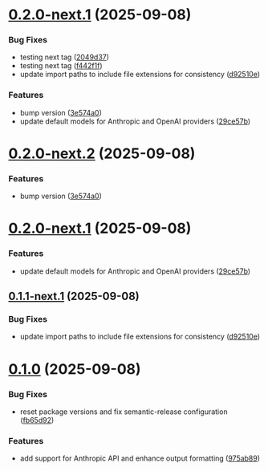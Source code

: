# [0.2.0-next.1](https://github.com/caiopizzol/docguard/compare/v0.1.0...v0.2.0-next.1) (2025-09-08)


### Bug Fixes

* testing next tag ([2049d37](https://github.com/caiopizzol/docguard/commit/2049d370df9d718394b9643a2e7026f5a09ed699))
* testing next tag ([f442f1f](https://github.com/caiopizzol/docguard/commit/f442f1f3e630e3181134d8df878fdecfd4d9e1df))
* update import paths to include file extensions for consistency ([d92510e](https://github.com/caiopizzol/docguard/commit/d92510ea706c1923ad2d68ae6880e06cd6352f2a))


### Features

* bump version ([3e574a0](https://github.com/caiopizzol/docguard/commit/3e574a004ccbabc338c172308c4586e0847db678))
* update default models for Anthropic and OpenAI providers ([29ce57b](https://github.com/caiopizzol/docguard/commit/29ce57bb2c3bc4c156060ce130e519e0b2e9a3f8))

# [0.2.0-next.2](https://github.com/caiopizzol/docguard/compare/v0.2.0-next.1...v0.2.0-next.2) (2025-09-08)

### Features

- bump version ([3e574a0](https://github.com/caiopizzol/docguard/commit/3e574a004ccbabc338c172308c4586e0847db678))

# [0.2.0-next.1](https://github.com/caiopizzol/docguard/compare/v0.1.1-next.1...v0.2.0-next.1) (2025-09-08)

### Features

- update default models for Anthropic and OpenAI providers ([29ce57b](https://github.com/caiopizzol/docguard/commit/29ce57bb2c3bc4c156060ce130e519e0b2e9a3f8))

## [0.1.1-next.1](https://github.com/caiopizzol/docguard/compare/v0.1.0...v0.1.1-next.1) (2025-09-08)

### Bug Fixes

- update import paths to include file extensions for consistency ([d92510e](https://github.com/caiopizzol/docguard/commit/d92510ea706c1923ad2d68ae6880e06cd6352f2a))

# [0.1.0](https://github.com/caiopizzol/docguard/compare/v0.0.2...v0.1.0) (2025-09-08)

### Bug Fixes

- reset package versions and fix semantic-release configuration ([fb65d92](https://github.com/caiopizzol/docguard/commit/fb65d92cb9955be138008879ea934461cb272fad))

### Features

- add support for Anthropic API and enhance output formatting ([975ab89](https://github.com/caiopizzol/docguard/commit/975ab89d968e725232414d95a933fd6eece40a98))
